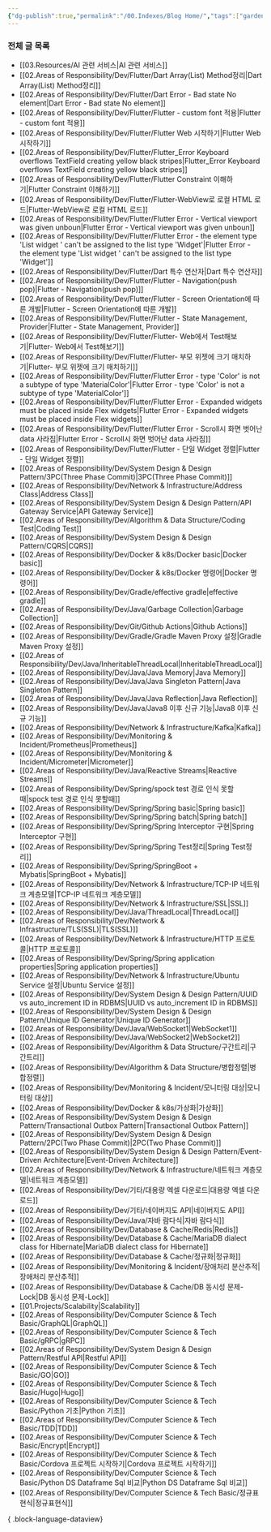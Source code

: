```yaml
---
{"dg-publish":true,"permalink":"/00.Indexes/Blog Home/","tags":["gardenEntry"],"noteIcon":""}
---
```


### 전체 글 목록
- [[03.Resources/AI 관련 서비스\|AI 관련 서비스]]
- [[02.Areas of Responsibility/Dev/Flutter/Dart Array(List) Method정리\|Dart Array(List) Method정리]]
- [[02.Areas of Responsibility/Dev/Flutter/Dart Error - Bad state No element\|Dart Error - Bad state No element]]
- [[02.Areas of Responsibility/Dev/Flutter/Flutter - custom font 적용\|Flutter - custom font 적용]]
- [[02.Areas of Responsibility/Dev/Flutter/Flutter Web 시작하기\|Flutter Web 시작하기]]
- [[02.Areas of Responsibility/Dev/Flutter/Flutter_Error Keyboard overflows TextField creating yellow black stripes\|Flutter_Error Keyboard overflows TextField creating yellow black stripes]]
- [[02.Areas of Responsibility/Dev/Flutter/Flutter Constraint 이해하기\|Flutter Constraint 이해하기]]
- [[02.Areas of Responsibility/Dev/Flutter/Flutter-WebView로 로컬 HTML 로드\|Flutter-WebView로 로컬 HTML 로드]]
- [[02.Areas of Responsibility/Dev/Flutter/Flutter Error - Vertical viewport was given unboun\|Flutter Error - Vertical viewport was given unboun]]
- [[02.Areas of Responsibility/Dev/Flutter/Flutter Error - the element type 'List widget ' can't be assigned to the list type 'Widget'\|Flutter Error - the element type 'List widget ' can't be assigned to the list type 'Widget']]
- [[02.Areas of Responsibility/Dev/Flutter/Dart 특수 연산자\|Dart 특수 연산자]]
- [[02.Areas of Responsibility/Dev/Flutter/Flutter - Navigation(push pop)\|Flutter - Navigation(push pop)]]
- [[02.Areas of Responsibility/Dev/Flutter/Flutter - Screen Orientation에 따른 개발\|Flutter - Screen Orientation에 따른 개발]]
- [[02.Areas of Responsibility/Dev/Flutter/Flutter - State Management, Provider\|Flutter - State Management, Provider]]
- [[02.Areas of Responsibility/Dev/Flutter/Flutter- Web에서 Test해보기\|Flutter- Web에서 Test해보기]]
- [[02.Areas of Responsibility/Dev/Flutter/Flutter- 부모 위젯에 크기 매치하기\|Flutter- 부모 위젯에 크기 매치하기]]
- [[02.Areas of Responsibility/Dev/Flutter/Flutter Error - type 'Color' is not a subtype of  type 'MaterialColor'\|Flutter Error - type 'Color' is not a subtype of  type 'MaterialColor']]
- [[02.Areas of Responsibility/Dev/Flutter/Flutter Error - Expanded widgets must be placed inside Flex widgets\|Flutter Error - Expanded widgets must be placed inside Flex widgets]]
- [[02.Areas of Responsibility/Dev/Flutter/Flutter Error - Scroll시 화면 벗어난 data 사라짐\|Flutter Error - Scroll시 화면 벗어난 data 사라짐]]
- [[02.Areas of Responsibility/Dev/Flutter/Flutter -  단일 Widget 정렬\|Flutter -  단일 Widget 정렬]]
- [[02.Areas of Responsibility/Dev/System Design & Design Pattern/3PC(Three Phase Commit)\|3PC(Three Phase Commit)]]
- [[02.Areas of Responsibility/Dev/Network & Infrastructure/Address Class\|Address Class]]
- [[02.Areas of Responsibility/Dev/System Design & Design Pattern/API Gateway Service\|API Gateway Service]]
- [[02.Areas of Responsibility/Dev/Algorithm & Data Structure/Coding Test\|Coding Test]]
- [[02.Areas of Responsibility/Dev/System Design & Design Pattern/CQRS\|CQRS]]
- [[02.Areas of Responsibility/Dev/Docker & k8s/Docker basic\|Docker basic]]
- [[02.Areas of Responsibility/Dev/Docker & k8s/Docker 명령어\|Docker 명령어]]
- [[02.Areas of Responsibility/Dev/Gradle/effective gradle\|effective gradle]]
- [[02.Areas of Responsibility/Dev/Java/Garbage Collection\|Garbage Collection]]
- [[02.Areas of Responsibility/Dev/Git/Github Actions\|Github Actions]]
- [[02.Areas of Responsibility/Dev/Gradle/Gradle Maven Proxy 설정\|Gradle Maven Proxy 설정]]
- [[02.Areas of Responsibility/Dev/Java/InheritableThreadLocal\|InheritableThreadLocal]]
- [[02.Areas of Responsibility/Dev/Java/Java Memory\|Java Memory]]
- [[02.Areas of Responsibility/Dev/Java/Java Singleton Pattern\|Java Singleton Pattern]]
- [[02.Areas of Responsibility/Dev/Java/Java Reflection\|Java Reflection]]
- [[02.Areas of Responsibility/Dev/Java/Java8 이후 신규 기능\|Java8 이후 신규 기능]]
- [[02.Areas of Responsibility/Dev/Network & Infrastructure/Kafka\|Kafka]]
- [[02.Areas of Responsibility/Dev/Monitoring & Incident/Prometheus\|Prometheus]]
- [[02.Areas of Responsibility/Dev/Monitoring & Incident/Micrometer\|Micrometer]]
- [[02.Areas of Responsibility/Dev/Java/Reactive Streams\|Reactive Streams]]
- [[02.Areas of Responsibility/Dev/Spring/spock test 경로 인식 못할때\|spock test 경로 인식 못할때]]
- [[02.Areas of Responsibility/Dev/Spring/Spring basic\|Spring basic]]
- [[02.Areas of Responsibility/Dev/Spring/Spring batch\|Spring batch]]
- [[02.Areas of Responsibility/Dev/Spring/Spring Interceptor 구현\|Spring Interceptor 구현]]
- [[02.Areas of Responsibility/Dev/Spring/Spring Test정리\|Spring Test정리]]
- [[02.Areas of Responsibility/Dev/Spring/SpringBoot + Mybatis\|SpringBoot + Mybatis]]
- [[02.Areas of Responsibility/Dev/Network & Infrastructure/TCP-IP 네트워크 계층모델\|TCP-IP 네트워크 계층모델]]
- [[02.Areas of Responsibility/Dev/Network & Infrastructure/SSL\|SSL]]
- [[02.Areas of Responsibility/Dev/Java/ThreadLocal\|ThreadLocal]]
- [[02.Areas of Responsibility/Dev/Network & Infrastructure/TLS(SSL)\|TLS(SSL)]]
- [[02.Areas of Responsibility/Dev/Network & Infrastructure/HTTP 프로토콜\|HTTP 프로토콜]]
- [[02.Areas of Responsibility/Dev/Spring/Spring application properties\|Spring application properties]]
- [[02.Areas of Responsibility/Dev/Network & Infrastructure/Ubuntu Service 설정\|Ubuntu Service 설정]]
- [[02.Areas of Responsibility/Dev/System Design & Design Pattern/UUID vs auto_increment ID in RDBMS\|UUID vs auto_increment ID in RDBMS]]
- [[02.Areas of Responsibility/Dev/System Design & Design Pattern/Unique ID Generator\|Unique ID Generator]]
- [[02.Areas of Responsibility/Dev/Java/WebSocket1\|WebSocket1]]
- [[02.Areas of Responsibility/Dev/Java/WebSocket2\|WebSocket2]]
- [[02.Areas of Responsibility/Dev/Algorithm & Data Structure/구간트리\|구간트리]]
- [[02.Areas of Responsibility/Dev/Algorithm & Data Structure/병합정렬\|병합정렬]]
- [[02.Areas of Responsibility/Dev/Monitoring & Incident/모니터링 대상\|모니터링 대상]]
- [[02.Areas of Responsibility/Dev/Docker & k8s/가상화\|가상화]]
- [[02.Areas of Responsibility/Dev/System Design & Design Pattern/Transactional Outbox Pattern\|Transactional Outbox Pattern]]
- [[02.Areas of Responsibility/Dev/System Design & Design Pattern/2PC(Two Phase Commit)\|2PC(Two Phase Commit)]]
- [[02.Areas of Responsibility/Dev/System Design & Design Pattern/Event-Driven Architecture\|Event-Driven Architecture]]
- [[02.Areas of Responsibility/Dev/Network & Infrastructure/네트워크 계층모델\|네트워크 계층모델]]
- [[02.Areas of Responsibility/Dev/기타/대용량 엑셀 다운로드\|대용량 엑셀 다운로드]]
- [[02.Areas of Responsibility/Dev/기타/네이버지도 API\|네이버지도 API]]
- [[02.Areas of Responsibility/Dev/Java/자바 람다식\|자바 람다식]]
- [[02.Areas of Responsibility/Dev/Database & Cache/Redis\|Redis]]
- [[02.Areas of Responsibility/Dev/Database & Cache/MariaDB dialect class for Hibernate\|MariaDB dialect class for Hibernate]]
- [[02.Areas of Responsibility/Dev/Database & Cache/정규화\|정규화]]
- [[02.Areas of Responsibility/Dev/Monitoring & Incident/장애처리 분산추적\|장애처리 분산추적]]
- [[02.Areas of Responsibility/Dev/Database & Cache/DB 동시성 문제-Lock\|DB 동시성 문제-Lock]]
- [[01.Projects/Scalability\|Scalability]]
- [[02.Areas of Responsibility/Dev/Computer Science & Tech Basic/GraphQL\|GraphQL]]
- [[02.Areas of Responsibility/Dev/Computer Science & Tech Basic/gRPC\|gRPC]]
- [[02.Areas of Responsibility/Dev/System Design & Design Pattern/Restful API\|Restful API]]
- [[02.Areas of Responsibility/Dev/Computer Science & Tech Basic/GO\|GO]]
- [[02.Areas of Responsibility/Dev/Computer Science & Tech Basic/Hugo\|Hugo]]
- [[02.Areas of Responsibility/Dev/Computer Science & Tech Basic/Python 기초\|Python 기초]]
- [[02.Areas of Responsibility/Dev/Computer Science & Tech Basic/TDD\|TDD]]
- [[02.Areas of Responsibility/Dev/Computer Science & Tech Basic/Encrypt\|Encrypt]]
- [[02.Areas of Responsibility/Dev/Computer Science & Tech Basic/Cordova 프로젝트 시작하기\|Cordova 프로젝트 시작하기]]
- [[02.Areas of Responsibility/Dev/Computer Science & Tech Basic/Python DS Dataframe Sql 비교\|Python DS Dataframe Sql 비교]]
- [[02.Areas of Responsibility/Dev/Computer Science & Tech Basic/정규표현식\|정규표현식]]

{ .block-language-dataview}
